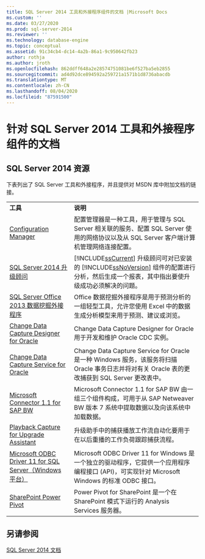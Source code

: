 ```yaml
---
title: SQL Server 2014 工具和外接程序组件的文档 |Microsoft Docs
ms.custom: ''
ms.date: 03/27/2020
ms.prod: sql-server-2014
ms.reviewer: ''
ms.technology: database-engine
ms.topic: conceptual
ms.assetid: 91c34cb4-dc14-4a2b-86a1-9c950642fb23
author: rothja
ms.author: jroth
ms.openlocfilehash: 862ddff648a2e28574751081be6f527ba5eb2855
ms.sourcegitcommit: ad4d92dce894592a259721a1571b1d8736abacdb
ms.translationtype: MT
ms.contentlocale: zh-CN
ms.lasthandoff: 08/04/2020
ms.locfileid: "87591500"
---
```

# <a name="documentation-for-sql-server-2014-tools-and-add-in-components"></a>针对 SQL Server 2014 工具和外接程序组件的文档
    
## <a name="sql-server-2014-resources"></a>SQL Server 2014 资源  
 下表列出了 SQL Server 工具和外接程序，并且提供对 MSDN 库中附加文档的链接。  
  
|||  
|-|-|  
|**工具**|**说明**|  
|[Configuration Manager](../relational-databases/sql-server-configuration-manager.md)|配置管理器是一种工具，用于管理与 SQL Server 相关联的服务、配置 SQL Server 使用的网络协议以及从 SQL Server 客户端计算机管理网络连接配置。|  
|[SQL Server 2014 升级顾问](../sql-server/install/sql-server-2014-upgrade-advisor.md)|[!INCLUDE[ssCurrent](../includes/sscurrent-md.md)] 升级顾问可对已安装的 [!INCLUDE[ssNoVersion](../includes/ssnoversion-md.md)] 组件的配置进行分析，然后生成一个报表，其中指出要使升级成功必须解决的问题。|  
|[SQL Server Office 2013 数据挖掘外接程序](https://go.microsoft.com/fwlink/?LinkId=299178)|Office 数据挖掘外接程序是用于预测分析的一组轻型工具，允许您使用 Excel 中的数据生成分析模型来用于预测、建议或浏览。|  
|[Change Data Capture Designer for Oracle](https://go.microsoft.com/fwlink/?LinkId=299179)|Change Data Capture Designer for Oracle 用于开发和维护 Oracle CDC 实例。|  
|[Change Data Capture Service for Oracle](https://go.microsoft.com/fwlink/?LinkId=299180)|Change Data Capture Service for Oracle 是一种 Windows 服务，该服务将扫描 Oracle 事务日志并将对有关 Oracle 表的更改捕获到 SQL Server 更改表中。|  
|[Microsoft Connector 1.1 for SAP BW](https://go.microsoft.com/fwlink/?LinkId=299181)|Microsoft Connector 1.1 for SAP BW 由一组三个组件构成，可用于从 SAP Netweaver BW 版本 7 系统中提取数据以及向该系统中加载数据。|  
|[Playback Capture for Upgrade Assistant](https://go.microsoft.com/fwlink/?LinkId=299182)|升级助手中的捕获播放工作流自动化要用于在以后重播的工作负荷跟踪捕获流程。|  
|[Microsoft ODBC Driver 11 for SQL Server（Windows 平台）](https://go.microsoft.com/fwlink/?LinkId=299183)|Microsoft ODBC Driver 11 for Windows 是一个独立的驱动程序，它提供一个应用程序编程接口 (API)，可实现针对 Microsoft Windows 的标准 ODBC 接口。|  
|[SharePoint Power Pivot](https://go.microsoft.com/fwlink/?LinkId=299184)|Power Pivot for SharePoint 是一个在 SharePoint 模式下运行的 Analysis Services 服务器。|  
  
## <a name="see-also"></a>另请参阅  
 [SQL Server 2014 文档](../index.yml)  
